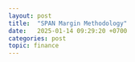 ```yaml
---
layout: post
title:  "SPAN Margin Methodology"
date:   2025-01-14 09:29:20 +0700
categories: post
topic: finance
---
```


